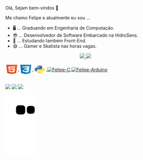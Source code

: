 Olá, Sejam bem-vindos 👋

  Me chamo Felipe e atualmente eu sou ...

- 🖥  ... Graduando em Engenharia de Computação.
- 😎 ... Desenvolvedor de Software Embarcado na HidroSens.
- 🧐 ... Estudando também Front-End.
- 😄 ... Gamer e Skatista nas horas vagas.


<div align="center">
  <a href="https://github.com/FelipeAvilaSilva">
  <img height="180em" src="https://github-readme-stats.vercel.app/api?username=FelipeAvilaSilva&show_icons=true&theme=discord_old_blurple&include_all_commits=true&count_private=true"/>
  <img height="180em" src="https://github-readme-stats.vercel.app/api/top-langs/?username=FelipeAvilaSilva&layout=compact&langs_count=7&theme=discord_old_blurple"/>
</div>
<div style="display: inline_block"><br>
  <!--
  <img align="center" alt="Felipe-Js" height="30" width="40" src="https://raw.githubusercontent.com/devicons/devicon/master/icons/javascript/javascript-plain.svg">
  <img align="center" alt="Felipe-Ts" height="30" width="40" src="https://raw.githubusercontent.com/devicons/devicon/master/icons/typescript/typescript-plain.svg">
  <img align="center" alt="Felipe-React" height="30" width="40" src="https://raw.githubusercontent.com/devicons/devicon/master/icons/react/react-original.svg">
-->
  <img align="center" alt="Felipe-HTML" height="30" width="40" src="https://raw.githubusercontent.com/devicons/devicon/master/icons/html5/html5-original.svg">
  <img align="center" alt="Felipe-CSS" height="30" width="40" src="https://raw.githubusercontent.com/devicons/devicon/master/icons/css3/css3-original.svg">
  <img align="center" alt="Felipe-Python" height="30" width="40" src="https://raw.githubusercontent.com/devicons/devicon/master/icons/python/python-original.svg">
  <img align="center" alt="Felipe-C" height="30" width="40" src="https://cdn.jsdelivr.net/gh/devicons/devicon/icons/c/c-original.svg">
  <img align="center" alt="Felipe-Arduino" height="30" width="40" src="https://cdn.jsdelivr.net/gh/devicons/devicon/icons/arduino/arduino-original-wordmark.svg">
 
</div>  
 <br>
<div> 

  <a href="https://www.instagram.com/felipe.as_/" target="_blank"><img src="https://img.shields.io/badge/-Instagram-%23E4405F?style=for-the-badge&logo=instagram&logoColor=white" target="_blank"></a>
  <a href = "mailto:fasilva@inf.ufpel.edu.br"><img src="https://img.shields.io/badge/-Gmail-%23333?style=for-the-badge&logo=gmail&logoColor=white" target="_blank"></a>
  <a href="https://www.linkedin.com/in/felipe-ávila-251685178/" target="_blank"><img src="https://img.shields.io/badge/-LinkedIn-%230077B5?style=for-the-badge&logo=linkedin&logoColor=white" target="_blank"></a> 
 
  ![Snake animation](https://github.com/FelipeAvilaSilva/FelipeAvilaSilva/blob/output/github-contribution-grid-snake.svg)
 
</div>
